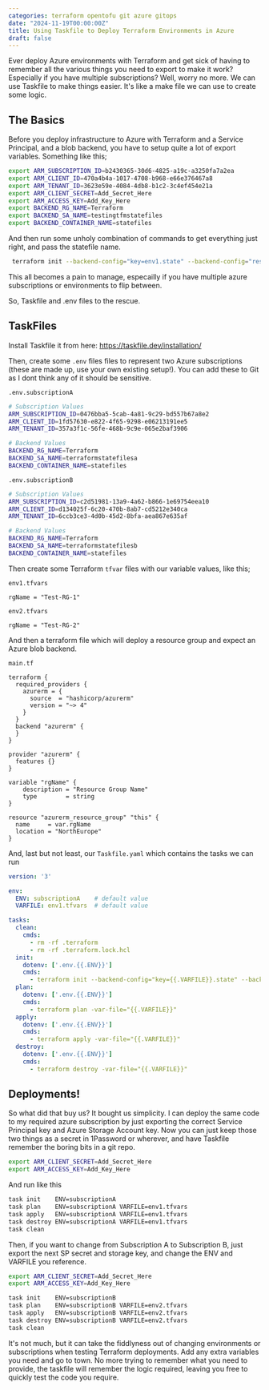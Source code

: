 ```yaml
---
categories: terraform opentofu git azure gitops 
date: "2024-11-19T00:00:00Z"
title: Using Taskfile to Deploy Terraform Environments in Azure
draft: false
---
```


Ever deploy Azure environments with Terraform and get sick of having to remember all the various things you need to export to make it work? Especially if you have multiple subscriptions? Well, worry no more. We can use Taskfile to make things easier. It's like a make file we can use to create some logic.


## The Basics

Before you deploy infrastructure to Azure with Terraform and a Service Principal, and a blob backend, you have to setup quite a lot of export variables. Something like this;

```bash
export ARM_SUBSCRIPTION_ID=b2430365-30d6-4825-a19c-a3250fa7a2ea
export ARM_CLIENT_ID=470a4b4a-1017-4708-b968-e66e376467a8
export ARM_TENANT_ID=3623e59e-4084-4db8-b1c2-3c4ef454e21a
export ARM_CLIENT_SECRET=Add_Secret_Here
export ARM_ACCESS_KEY=Add_Key_Here
export BACKEND_RG_NAME=Terraform
export BACKEND_SA_NAME=testingtfmstatefiles
export BACKEND_CONTAINER_NAME=statefiles
```

And then run some unholy combination of commands to get everything just right, and pass the statefile name.

```bash
 terraform init --backend-config="key=env1.state" --backend-config="resource_group_name=$BACKEND_RG_NAME" --backend-config="storage_account_name=$BACKEND_SA_NAME" --backend-config="container_name=$BACKEND_CONTAINER_NAME"
```

This all becomes a pain to manage, especailly if you have multiple azure subscriptions or environments to flip between.

So, Taskfile and .env files to the rescue.

## TaskFiles

Install Taskfile it from here: https://taskfile.dev/installation/

Then, create some ```.env``` files files to represent two Azure subscriptions (these are made up, use your own existing setup!). You can add these to Git as I dont think any of it should be sensitive.

```.env.subscriptionA```
```bash
# Subscription Values
ARM_SUBSCRIPTION_ID=0476bba5-5cab-4a81-9c29-bd557b67a8e2
ARM_CLIENT_ID=1fd57630-e822-4f65-9298-e06213191ee5
ARM_TENANT_ID=357a3f1c-56fe-468b-9c9e-065e2baf3906

# Backend Values
BACKEND_RG_NAME=Terraform
BACKEND_SA_NAME=terraformstatefilesa
BACKEND_CONTAINER_NAME=statefiles
```
```.env.subscriptionB```
```bash
# Subscription Values
ARM_SUBSCRIPTION_ID=c2d51981-13a9-4a62-b866-1e69754eea10
ARM_CLIENT_ID=d134025f-6c20-470b-8ab7-cd5212e340ca
ARM_TENANT_ID=6ccb3ce3-4d0b-45d2-8bfa-aea867e635af

# Backend Values
BACKEND_RG_NAME=Terraform
BACKEND_SA_NAME=terraformstatefilesb
BACKEND_CONTAINER_NAME=statefiles
```

Then create some Terraform ```tfvar``` files with our variable values, like this;

```env1.tfvars```
```hcl
rgName = "Test-RG-1"
```

```env2.tfvars```
```hcl
rgName = "Test-RG-2"
```

And then a terraform file which will deploy a resource group and expect an Azure blob backend.

```main.tf```
```hcl
terraform {
  required_providers {
    azurerm = {
      source  = "hashicorp/azurerm"
      version = "~> 4"
    }
  }
  backend "azurerm" {
  }
}

provider "azurerm" {
  features {}
}

variable "rgName" {
    description = "Resource Group Name"
    type        = string
}

resource "azurerm_resource_group" "this" {
  name     = var.rgName
  location = "NorthEurope"
}
```

And, last but not least, our ```Taskfile.yaml``` which contains the tasks we can run
```yml
version: '3'

env:
  ENV: subscriptionA    # default value
  VARFILE: env1.tfvars  # default value

tasks:
  clean:
    cmds:
      - rm -rf .terraform
      - rm -rf .terraform.lock.hcl
  init:
    dotenv: ['.env.{{.ENV}}']
    cmds:
      - terraform init --backend-config="key={{.VARFILE}}.state" --backend-config="resource_group_name=$BACKEND_RG_NAME" --backend-config="storage_account_name=$BACKEND_SA_NAME" --backend-config="container_name=$BACKEND_CONTAINER_NAME"
  plan:
    dotenv: ['.env.{{.ENV}}']
    cmds:
      - terraform plan -var-file="{{.VARFILE}}"
  apply:
    dotenv: ['.env.{{.ENV}}']
    cmds:
      - terraform apply -var-file="{{.VARFILE}}"
  destroy:
    dotenv: ['.env.{{.ENV}}']
    cmds:
      - terraform destroy -var-file="{{.VARFILE}}"
```

## Deployments!

So what did that buy us? It bought us simplicity. I can deploy the same code to my required azure subscription by just exporting the correct Service Principal key and Azure Storage Account key. Now you can just keep those two things as a secret in 1Password or wherever, and have Taskfile remember the boring bits in a git repo.


```bash
export ARM_CLIENT_SECRET=Add_Secret_Here
export ARM_ACCESS_KEY=Add_Key_Here
```

And run like this
```bash
task init    ENV=subscriptionA
task plan    ENV=subscriptionA VARFILE=env1.tfvars
task apply   ENV=subscriptionA VARFILE=env1.tfvars
task destroy ENV=subscriptionA VARFILE=env1.tfvars
task clean
```


Then, if you want to change from Subscription A to Subscription B, just export the next SP secret and storage key, and change the ENV and VARFILE you reference.
```bash
export ARM_CLIENT_SECRET=Add_Secret_Here
export ARM_ACCESS_KEY=Add_Key_Here

task init    ENV=subscriptionB
task plan    ENV=subscriptionB VARFILE=env2.tfvars
task apply   ENV=subscriptionB VARFILE=env2.tfvars
task destroy ENV=subscriptionB VARFILE=env2.tfvars
task clean
```

It's not much, but it can take the fiddlyness out of changing environments or subscriptions when testing Terraform deployments. Add any extra variables you need and go to town. No more trying to remember what you need to provide, the taskfile will remember the logic required, leaving you free to quickly test the code you require.